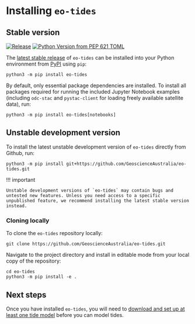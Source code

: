 # Installing `eo-tides`

## Stable version

[![Release](https://img.shields.io/github/v/release/GeoscienceAustralia/eo-tides)](https://pypi.org/project/eo-tides/)
[![Python Version from PEP 621 TOML](https://img.shields.io/pypi/pyversions/eo-tides)](https://github.com/GeoscienceAustralia/eo-tides/blob/main/pyproject.toml)

The [latest stable release](https://pypi.org/project/eo-tides/) of `eo-tides` can be installed into your Python environment from [PyPI](https://pypi.org/project/eo-tides/) using `pip`:

```console
python3 -m pip install eo-tides
```

By default, only essential package dependencies are installed. To install all packages required for running the included Jupyter Notebook examples (including `odc-stac` and `pystac-client` for loading freely available satellite data), run:

```console
python3 -m pip install eo-tides[notebooks]
```

## Unstable development version

To install the latest unstable development version of `eo-tides` directly from Github, run:

```console
python3 -m pip install git+https://github.com/GeoscienceAustralia/eo-tides.git
```

!!! important

    Unstable development versions of `eo-tides` may contain bugs and untested new features. Unless you need access to a specific unpublished feature, we recommend installing the latest stable version instead.

### Cloning locally

To clone the `eo-tides` repository locally:

```console
git clone https://github.com/GeoscienceAustralia/eo-tides.git
```

Navigate to the project directory and install in editable mode from your local copy of the repository:

```console
cd eo-tides
python3 -m pip install -e .
```


## Next steps

Once you have installed `eo-tides`, you will need to [download and set up at least one tide model](setup.md) before you can model tides.
